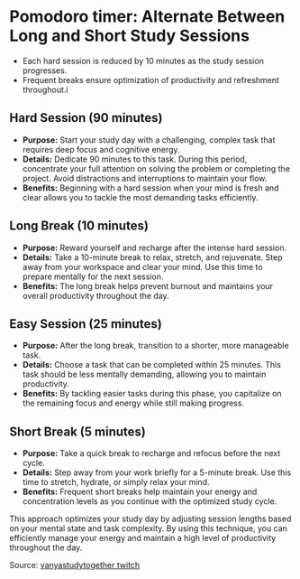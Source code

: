 # Pomodoro timer: Alternate Between Long and Short Study Sessions

* Each hard session is reduced by 10 minutes as the study session progresses.
* Frequent breaks ensure optimization of productivity and refreshment throughout.i

## Hard Session (90 minutes)

- **Purpose:** Start your study day with a challenging, complex task that requires deep focus and cognitive energy.
- **Details:** Dedicate 90 minutes to this task. During this period, concentrate your full attention on solving the problem or completing the project. Avoid distractions and interruptions to maintain your flow.
- **Benefits:** Beginning with a hard session when your mind is fresh and clear allows you to tackle the most demanding tasks efficiently.

## Long Break (10 minutes)

- **Purpose:** Reward yourself and recharge after the intense hard session.
- **Details:** Take a 10-minute break to relax, stretch, and rejuvenate. Step away from your workspace and clear your mind. Use this time to prepare mentally for the next session.
- **Benefits:** The long break helps prevent burnout and maintains your overall productivity throughout the day.

## Easy Session (25 minutes)

- **Purpose:** After the long break, transition to a shorter, more manageable task.
- **Details:** Choose a task that can be completed within 25 minutes. This task should be less mentally demanding, allowing you to maintain productivity.
- **Benefits:** By tackling easier tasks during this phase, you capitalize on the remaining focus and energy while still making progress.

## Short Break (5 minutes)

- **Purpose:** Take a quick break to recharge and refocus before the next cycle.
- **Details:** Step away from your work briefly for a 5-minute break. Use this time to stretch, hydrate, or simply relax your mind.
- **Benefits:** Frequent short breaks help maintain your energy and concentration levels as you continue with the optimized study cycle.

This approach optimizes your study day by adjusting session lengths based on your mental state and task complexity. By using this technique, you can efficiently manage your energy and maintain a high level of productivity throughout the day.

Source: [vanyastudytogether twitch](https://www.twitch.tv/vanyastudytogether) 

